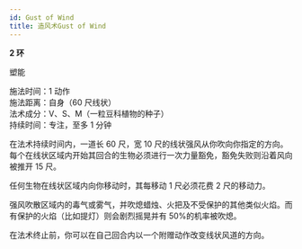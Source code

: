 ```yaml
---
id: Gust of Wind
title: 造风术Gust of Wind
---
```


**2 环**

塑能

施法时间：1 动作  
施法距离：自身（60 尺线状）  
法术成分：V、S、M（一粒豆科植物的种子）  
持续时间：专注，至多 1 分钟

在法术持续时间内，一道长 60 尺，宽 10 尺的线状强风从你吹向你指定的方向。每个在线状区域内开始其回合的生物必须进行一次力量豁免，豁免失败则沿着风向被推开 15 尺。

任何生物在线状区域内向你移动时，其每移动 1 尺必须花费 2 尺的移动力。

强风吹散区域内的毒气或雾气，并吹熄蜡烛、火把及不受保护的其他类似火焰。而有保护的火焰（比如提灯）则会剧烈摇晃并有 50%的机率被吹熄。

在法术终止前，你可以在自己回合内以一个附赠动作改变线状风道的方向。
